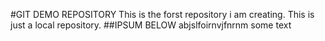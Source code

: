 #GIT DEMO REPOSITORY
This is the forst repository i am creating.
This is just a local repository.
##IPSUM BELOW
abjslfoirnvjfnrnm  some text